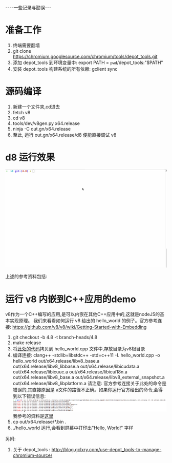 ----一些记录与勘误---

# 准备工作

1. 终端需要翻墙
1. git clone https://chromium.googlesource.com/chromium/tools/depot_tools.git
3. 添加 depot_tools 到环境变量中: export PATH = `pwd`/depot_tools:"$PATH"
4. 安装 depot_tools 构建系统的所有依赖: gclient sync

# 源码编译
1. 新建一个文件夹,cd进去
2. fetch v8
3. cd v8
4. tools/dev/v8gen.py x64.release
5. ninja -C out.gn/x64.release
6. 至此, 运行 out.gn/x64.release/d8 便能直接调试 v8

# d8 运行效果
![d8](./d8.gif)

上述的参考资料包括:



# 运行 v8 内嵌到C++应用的demo
v8作为一个C++编写的应用,是可以内嵌在其他C++应用中的,这就是nodeJS的基本实现原理。
我们来看看如何运行 v8 给出的 hello_world 的例子。官方参考连接: https://github.com/v8/v8/wiki/Getting-Started-with-Embedding

1. git checkout -b 4.8 -t branch-heads/4.8
2. make release
3. 将[此处的代码](https://chromium.googlesource.com/v8/v8/+/branch-heads/4.8/samples/hello-world.cc)拷贝到 hello_world.cpp 文件中,存放目录为v8根目录
4. 编译连接: clang++ -stdlib=libstdc++ -std=c++11 -I. hello_world.cpp -o hello_world out/x64.release/libv8_base.a out/x64.release/libv8_libbase.a out/x64.release/libicudata.a out/x64.release/libicuuc.a out/x64.release/libicui18n.a out/x64.release/libv8_base.a out/x64.release/libv8_external_snapshot.a out/x64.release/libv8_libplatform.a
请注意: 官方参考连接关于此处的命令是错误的,其直接原因是 a文件的路径不正确。如果你运行官方给出的命令,会得到以下错误信息:
![error](./error_compile_hello-world.png)
我参考的资料是[这里](https://gist.github.com/netpoetica/28ce31478cfc43edcaa7#7-finally-youre-ready-to-compile-and-see-hello_worldcpps-output)
5. cp out/x64.release/*.bin .
6. ./hello_world 运行,会看到屏幕中打印出"Hello, World!" 字样




另附:
1. 关于 depot_tools : http://blog.gclxry.com/use-depot_tools-to-manage-chromium-source/

